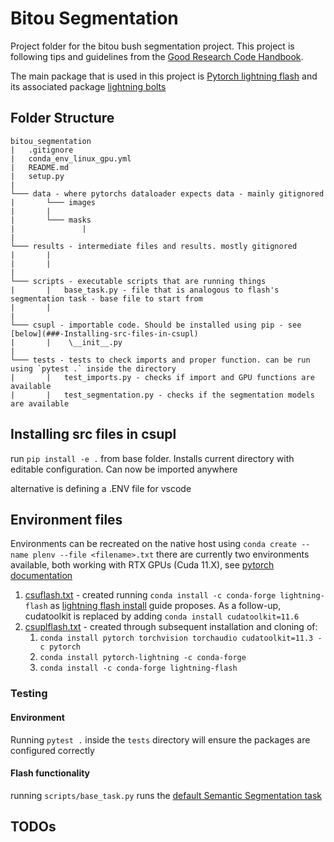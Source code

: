 # Bitou Segmentation

Project folder for the bitou bush segmentation project.
This project is following tips and guidelines from the [Good Research Code Handbook](https://goodresearch.dev/setup.html).

The main package that is used in this project is [Pytorch lightning flash](https://lightning-flash.readthedocs.io/en/latest/installation.html) and its associated package [lightning bolts](https://www.pytorchlightning.ai/bolts)


## Folder Structure
```
bitou_segmentation
|   .gitignore
|   conda_env_linux_gpu.yml
|   README.md
|   setup.py
|
└─── data - where pytorchs dataloader expects data - mainly gitignored
|       └─── images
|       |       
|       └─── masks
|               | 
|
└─── results - intermediate files and results. mostly gitignored
|       |   
|       |   
|
└─── scripts - executable scripts that are running things
|       |   base_task.py - file that is analogous to flash's segmentation task - base file to start from
|       |   
|
└─── csupl - importable code. Should be installed using pip - see [below](###-Installing-src-files-in-csupl)
|       |    \__init__.py 
|
└─── tests - tests to check imports and proper function. can be run using `pytest .` inside the directory
|       |   test_imports.py - checks if import and GPU functions are available
|       |   test_segmentation.py - checks if the segmentation models are available
```


## Installing src files in csupl
run `pip install -e .` from base folder. Installs current directory with editable configuration. Can now be imported anywhere

alternative is defining a .ENV file for vscode

## Environment files
Environments can be recreated on the native host using `conda create --name plenv --file <filename>.txt`
there are currently two environments available, both working with RTX GPUs (Cuda 11.X), see [pytorch documentation](https://discuss.pytorch.org/t/nvidia-geforce-rtx-3090-with-cuda-capability-sm-86-is-not-compatible-with-the-current-pytorch-installation/141940)
1. [csuflash.txt](csuflash.txt) - created running `conda install -c conda-forge lightning-flash` as [lightning flash install](https://lightning-flash.readthedocs.io/en/latest/installation.html) guide proposes. As a follow-up, cudatoolkit is replaced by adding `conda install cudatoolkit=11.6`
2. [csuplflash.txt](csuplflash.txt) - created through subsequent installation and cloning of:
    1. `conda install pytorch torchvision torchaudio cudatoolkit=11.3 -c pytorch`
    2. `conda install pytorch-lightning -c conda-forge`
    3. `conda install -c conda-forge lightning-flash`

### Testing
#### Environment
Running `pytest .` inside the `tests` directory will ensure the packages are configured correctly

#### Flash functionality
running `scripts/base_task.py` runs the [default Semantic Segmentation task](https://lightning-flash.readthedocs.io/en/latest/reference/semantic_segmentation.html)

## TODOs
